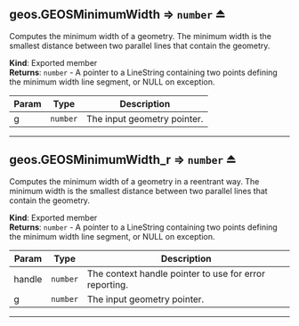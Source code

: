 <a name="exp_module_geos--geos.GEOSMinimumWidth"></a>

## geos.GEOSMinimumWidth ⇒ <code>number</code> ⏏
Computes the minimum width of a geometry.
The minimum width is the smallest distance between two parallel lines that contain the geometry.

**Kind**: Exported member  
**Returns**: <code>number</code> - A pointer to a LineString containing two points defining the minimum width line segment, or NULL on exception.  

| Param | Type | Description |
| --- | --- | --- |
| g | <code>number</code> | The input geometry pointer. |


---
<a name="exp_module_geos--geos.GEOSMinimumWidth_r"></a>

## geos.GEOSMinimumWidth\_r ⇒ <code>number</code> ⏏
Computes the minimum width of a geometry in a reentrant way.
The minimum width is the smallest distance between two parallel lines that contain the geometry.

**Kind**: Exported member  
**Returns**: <code>number</code> - A pointer to a LineString containing two points defining the minimum width line segment, or NULL on exception.  

| Param | Type | Description |
| --- | --- | --- |
| handle | <code>number</code> | The context handle pointer to use for error reporting. |
| g | <code>number</code> | The input geometry pointer. |


---
